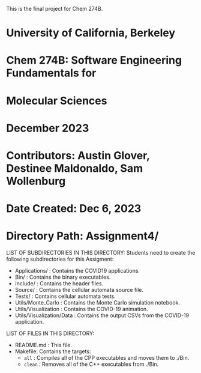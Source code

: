 This is the final project for Chem 274B.

# University of California, Berkeley

# Chem 274B: Software Engineering Fundamentals for

# Molecular Sciences

# December 2023

# Contributors:  Austin Glover, Destinee Maldonaldo, Sam Wollenburg

# Date Created: Dec 6, 2023

# Directory Path: Assignment4/

LIST OF SUBDIRECTORIES IN THIS DIRECTORY:
Students need to create the following subdirectories for this Assigment:

- Applications/ : Contains the COVID19 applications.
- Bin/ : Contains the binary executables.
- Include/ : Contains the header files.
- Source/ : Contains the cellular automata source file.
- Tests/ : Contains cellular automata tests.
- Utils/Monte_Carlo : Contains the Monte Carlo simulation notebook.
- Utils/Visualization : Contains the COVID-19 animation.
- Utils/Visualization/Data : Contains the output CSVs from the COVID-19 application.

LIST OF FILES IN THIS DIRECTORY:

- README.md : This file.
- Makefile: Contains the targets:
  - `all` : Compiles all of the CPP executables and moves them to ./Bin.
  - `clean` : Removes all of the C++ executables from ./Bin.
